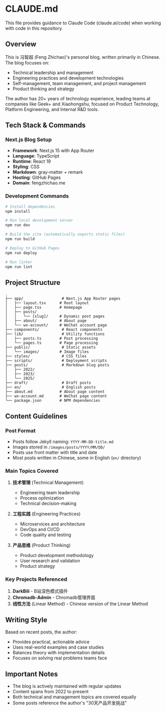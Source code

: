 # CLAUDE.md

This file provides guidance to Claude Code (claude.ai/code) when working with code in this repository.

## Overview

This is 冯智超 (Feng Zhichao)'s personal blog, written primarily in Chinese. The blog focuses on:
- Technical leadership and management
- Engineering practices and development technologies
- Self-management, team management, and project management
- Product thinking and strategy

The author has 20+ years of technology experience, leading teams at companies like Geek+ and Xiaohongshu, focused on Product Technology, Platform Engineering, and Internal R&D tools.

## Tech Stack & Commands

### Next.js Blog Setup
- **Framework**: Next.js 15 with App Router
- **Language**: TypeScript
- **Runtime**: React 19
- **Styling**: CSS
- **Markdown**: gray-matter + remark
- **Hosting**: GitHub Pages
- **Domain**: fengzhichao.me

### Development Commands
```bash
# Install dependencies
npm install

# Run local development server
npm run dev

# Build the site (automatically exports static files)
npm run build

# Deploy to GitHub Pages
npm run deploy

# Run linter
npm run lint
```

## Project Structure

```
.
├── app/                 # Next.js App Router pages
│   ├── layout.tsx      # Root layout
│   ├── page.tsx        # Homepage
│   ├── posts/          
│   │   └── [slug]/     # Dynamic post pages
│   ├── about/          # About page
│   └── wx-account/     # WeChat account page
├── components/          # React components
├── lib/                 # Utility functions
│   ├── posts.ts        # Post processing
│   └── pages.ts        # Page processing
├── public/              # Static assets
│   └── images/         # Image files
├── styles/              # CSS files
├── scripts/             # Deployment scripts
├── posts/               # Markdown blog posts
│   ├── 2022/
│   ├── 2023/
│   └── 2025/
├── draft/               # Draft posts
├── en/                  # English posts
├── about.md            # About page content
├── wx-account.md       # WeChat page content
└── package.json        # NPM dependencies
```

## Content Guidelines

### Post Format
- Posts follow Jekyll naming: `YYYY-MM-DD-title.md`
- Images stored in `/images/posts/YYYY/MM/DD/`
- Posts use front matter with title and date
- Most posts written in Chinese, some in English (`en/` directory)

### Main Topics Covered
1. **技术管理** (Technical Management)
   - Engineering team leadership
   - Process optimization
   - Technical decision-making

2. **工程实践** (Engineering Practices)
   - Microservices and architecture
   - DevOps and CI/CD
   - Code quality and testing

3. **产品思维** (Product Thinking)
   - Product development methodology
   - User research and validation
   - Product strategy

### Key Projects Referenced
1. **DarkBili** - B站深色模式插件
2. **Chromadb-Admin** - Chromadb管理界面
3. **线性方法** (Linear Method) - Chinese version of the Linear Method

## Writing Style
Based on recent posts, the author:
- Provides practical, actionable advice
- Uses real-world examples and case studies
- Balances theory with implementation details
- Focuses on solving real problems teams face

## Important Notes
- The blog is actively maintained with regular updates
- Content spans from 2022 to present
- Both technical and management topics are covered equally
- Some posts reference the author's "30天产品开发挑战"